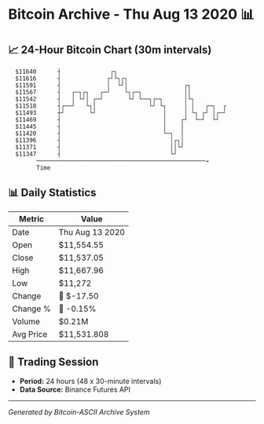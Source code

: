 # Bitcoin Archive - Thu Aug 13 2020 📊

## 📈 24-Hour Bitcoin Chart (30m intervals)

```
  $11640      ┤              ┌┐                                
  $11616      ┤             ┌┘└┐┌┐                             
  $11591      ┤             │  └┘│                ┌┐           
  $11567      ┤   ┌─┐┌┐   ┌─┘    └┐┌─┐            ││           
  $11542      ┤   │ └┘│ ┌─┘       └┘ └──┐┌─┐      │└┐          
  $11518      ┤┌──┘   └┐│               └┘ └┐     │ │   ┌─┐  ┌ 
  $11493      ┼┘       └┘                   │     │ └┐ ┌┘ │┌─┘ 
  $11469      ┤                             │    ┌┘  └─┘  └┘   
  $11445      ┤                             │    │             
  $11420      ┤                             └─┐  │             
  $11396      ┤                               │┌┐│             
  $11371      ┤                               ││└┘             
  $11347      ┤                               └┘               
        ────────────────────────────────────────────────→
        Time
```

## 📊 Daily Statistics

| Metric | Value |
|--------|-------|
| Date | Thu Aug 13 2020 |
| Open | $11,554.55 |
| Close | $11,537.05 |
| High | $11,667.96 |
| Low | $11,272 |
| Change | 🔴 $-17.50 |
| Change % | 🔴 -0.15% |
| Volume | $0.21M |
| Avg Price | $11,531.808 |

## 📅 Trading Session

- **Period:** 24 hours (48 x 30-minute intervals)
- **Data Source:** Binance Futures API

---
*Generated by Bitcoin-ASCII Archive System*
